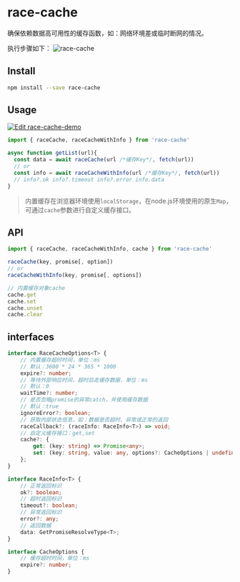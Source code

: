 # race-cache

确保依赖数据高可用性的缓存函数，如：网络环境差或临时断网的情况。

执行步骤如下：
![race-cache](https://images-cdn.shimo.im/Go5Nqi6uWM6Vivdo__thumbnail.png)

## Install

```sh
npm install --save race-cache
```

## Usage

[![Edit race-cache-demo](https://codesandbox.io/static/img/play-codesandbox.svg)](https://codesandbox.io/s/holy-rain-3lebf?fontsize=14&hidenavigation=1&theme=dark)

```ts
import { raceCache, raceCacheWithInfo } from 'race-cache'

async function getList(url){
  const data = await raceCache(url /*缓存Key*/, fetch(url))
  // or
  const info = await raceCacheWithInfo(url /*缓存Key*/, fetch(url))
  // info?.ok info?.timeout info?.error info.data
}
```

> 内置缓存在浏览器环境使用`localStorage`，在node.js环境使用的原生`Map`，可通过`cache`参数进行自定义缓存接口。

## API

```ts
import { raceCache, raceCacheWithInfo, cache } from 'race-cache'

raceCache(key, promise[, option])
// or
raceCacheWithInfo(key, promise[, options])

// 内置缓存对象cache
cache.get
cache.set
cache.unset
cache.clear
```

## interfaces 

```ts
interface RaceCacheOptions<T> {
	// 内置缓存超时时间，单位：ms
	// 默认：3600 * 24 * 365 * 1000
	expire?: number;
	// 等待外部响应时间，超时后走缓存数据，单位：ms
	// 默认：0
	waitTime?: number;
	// 是否忽略promise的异常catch，并使用缓存数据
	// 默认：true
	ignoreError?: boolean;
	// 获取内部状态信息，如：数据是否超时、异常或正常的返回
	raceCallback?: (raceInfo: RaceInfo<T>) => void;
	// 自定义缓存接口：get,set
	cache?: {
        get: (key: string) => Promise<any>;
        set: (key: string, value: any, options?: CacheOptions | undefined) => Promise<void>;
	};
}

interface RaceInfo<T> {
    // 正常返回标识
    ok?: boolean;
    // 超时返回标识
    timeout?: boolean;
    // 异常返回标识
    error?: any;
    // 返回数据
    data: GetPromiseResolveType<T>;
}

interface CacheOptions {
	// 缓存超时时间，单位：ms
	expire?: number;
}
```